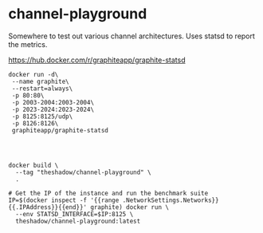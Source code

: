 # channel-playground

Somewhere to test out various channel architectures. Uses statsd to report the metrics.

https://hub.docker.com/r/graphiteapp/graphite-statsd

```
docker run -d\
 --name graphite\
 --restart=always\
 -p 80:80\
 -p 2003-2004:2003-2004\
 -p 2023-2024:2023-2024\
 -p 8125:8125/udp\
 -p 8126:8126\
 graphiteapp/graphite-statsd




docker build \
  --tag "theshadow/channel-playground" \
  .

# Get the IP of the instance and run the benchmark suite
IP=$(docker inspect -f '{{range .NetworkSettings.Networks}}{{.IPAddress}}{{end}}' graphite) docker run \
  --env STATSD_INTERFACE=$IP:8125 \
  theshadow/channel-playground:latest
```